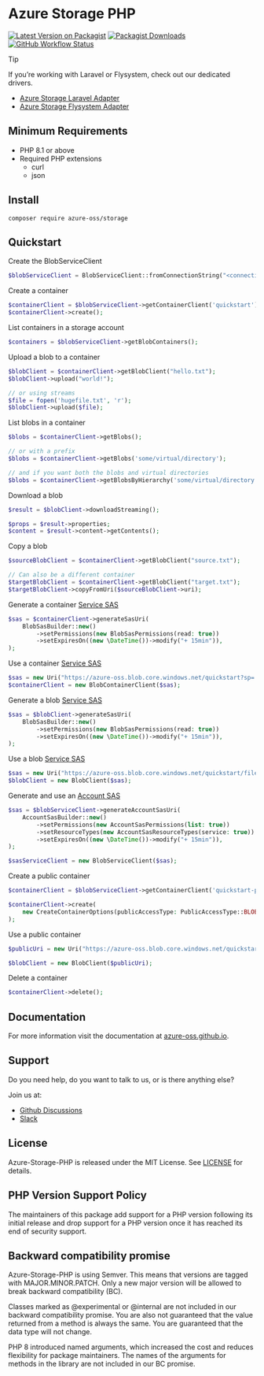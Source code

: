 # Azure Storage PHP

[![Latest Version on Packagist](https://img.shields.io/packagist/v/azure-oss/storage.svg)](https://packagist.org/packages/azure-oss/storage)
[![Packagist Downloads](https://img.shields.io/packagist/dm/azure-oss/storage)](https://packagist.org/packages/azure-oss/storage)
[![GitHub Workflow Status](https://img.shields.io/github/actions/workflow/status/azure-oss/azure-storage-php/tests.yml?branch=main)](https://github.com/azure-oss/azure-storage-php/actions)

> [!TIP]
> If you’re working with Laravel or Flysystem, check out our dedicated drivers.
> * [Azure Storage Laravel Adapter](https://github.com/Azure-OSS/azure-storage-php-adapter-laravel)
> * [Azure Storage Flysystem Adapter](https://github.com/Azure-OSS/azure-storage-php-adapter-flysystem)

## Minimum Requirements

* PHP 8.1 or above
* Required PHP extensions
    * curl
    * json

## Install

```shell
composer require azure-oss/storage
```

## Quickstart

Create the BlobServiceClient
```php
$blobServiceClient = BlobServiceClient::fromConnectionString("<connection string>");
```

Create a container
```php
$containerClient = $blobServiceClient->getContainerClient('quickstart');
$containerClient->create();
```

List containers in a storage account
```php
$containers = $blobServiceClient->getBlobContainers();
```

Upload a blob to a container
```php
$blobClient = $containerClient->getBlobClient("hello.txt");
$blobClient->upload("world!");

// or using streams
$file = fopen('hugefile.txt', 'r');
$blobClient->upload($file);
```

List blobs in a container
```php
$blobs = $containerClient->getBlobs();

// or with a prefix
$blobs = $containerClient->getBlobs('some/virtual/directory');

// and if you want both the blobs and virtual directories
$blobs = $containerClient->getBlobsByHierarchy('some/virtual/directory');
```

Download a blob
```php
$result = $blobClient->downloadStreaming();

$props = $result->properties;
$content = $result->content->getContents();
```

Copy a blob
```php
$sourceBlobClient = $containerClient->getBlobClient("source.txt");

// Can also be a different container
$targetBlobClient = $containerClient->getBlobClient("target.txt");
$targetBlobClient->copyFromUri($sourceBlobClient->uri);
```

Generate a container [Service SAS](https://learn.microsoft.com/en-us/azure/storage/common/storage-sas-overview#service-sas)
```php
$sas = $containerClient->generateSasUri(
    BlobSasBuilder::new()
        ->setPermissions(new BlobSasPermissions(read: true))
        ->setExpiresOn((new \DateTime())->modify("+ 15min")),
);
```

Use a container [Service SAS](https://learn.microsoft.com/en-us/azure/storage/common/storage-sas-overview#service-sas)
```php
$sas = new Uri("https://azure-oss.blob.core.windows.net/quickstart?sp=...&st=...&se=...&spr=...&sv=...sr=...&sig=...")
$containerClient = new BlobContainerClient($sas);
```

Generate a blob [Service SAS](https://learn.microsoft.com/en-us/azure/storage/common/storage-sas-overview#service-sas)
```php
$sas = $blobClient->generateSasUri(
    BlobSasBuilder::new()
        ->setPermissions(new BlobSasPermissions(read: true))
        ->setExpiresOn((new \DateTime())->modify("+ 15min")),
);
```

Use a blob [Service SAS](https://learn.microsoft.com/en-us/azure/storage/common/storage-sas-overview#service-sas)
```php
$sas = new Uri("https://azure-oss.blob.core.windows.net/quickstart/file.txt?sp=...&st=...&se=...&spr=...&sv=...sr=...&sig=...")
$blobClient = new BlobClient($sas);
```

Generate and use an [Account SAS](https://learn.microsoft.com/en-us/azure/storage/common/storage-sas-overview#account-sas)
```php
$sas = $blobServiceClient->generateAccountSasUri(
    AccountSasBuilder::new()
        ->setPermissions(new AccountSasPermissions(list: true))
        ->setResourceTypes(new AccountSasResourceTypes(service: true))
        ->setExpiresOn((new \DateTime())->modify("+ 15min")),
);

$sasServiceClient = new BlobServiceClient($sas);
```

Create a public container
```php
$containerClient = $blobServiceClient->getContainerClient('quickstart-public');

$containerClient->create(
    new CreateContainerOptions(publicAccessType: PublicAccessType::BLOB)
);
```

Use a public container
```php
$publicUri = new Uri("https://azure-oss.blob.core.windows.net/quickstart-public/file.txt");

$blobClient = new BlobClient($publicUri);
```

Delete a container
```php
$containerClient->delete();
```

## Documentation

For more information visit the documentation at [azure-oss.github.io](https://azure-oss.github.io).

## Support

Do you need help, do you want to talk to us, or is there anything else?

Join us at:

* [Github Discussions](https://github.com/Azure-OSS/azure-storage-php/discussions)
* [Slack](https://join.slack.com/t/azure-oss/shared_invite/zt-2lw5knpon-mqPM_LIuRZUoH02AY8uiYw)

## License

Azure-Storage-PHP is released under the MIT License. See [LICENSE](./LICENSE) for details.

## PHP Version Support Policy

The maintainers of this package add support for a PHP version following its initial release and drop support for a PHP version once it has reached its end of security support.

## Backward compatibility promise

Azure-Storage-PHP is using Semver. This means that versions are tagged with MAJOR.MINOR.PATCH. Only a new major version will be allowed to break backward compatibility (BC).

Classes marked as @experimental or @internal are not included in our backward compatibility promise. You are also not guaranteed that the value returned from a method is always the same. You are guaranteed that the data type will not change.

PHP 8 introduced named arguments, which increased the cost and reduces flexibility for package maintainers. The names of the arguments for methods in the library are not included in our BC promise.
